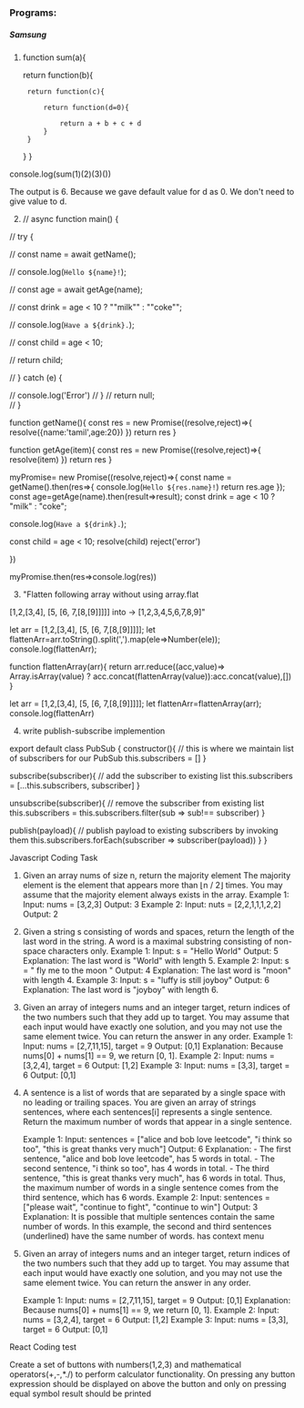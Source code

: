 ### Programs:

##### Samsung

1. function sum(a){ 

    return function(b){ 

        return function(c){ 

            return function(d=0){ 

                return a + b + c + d 
            } 
        } 
    } 
} 

console.log(sum(1)(2)(3)())

The output is 6. Because we gave default value for d as 0. We don't need to give value to d.


2. // async function main() { 

// try { 

//   const name = await getName(); 

//     console.log(`Hello ${name}!`); 

//     const age = await getAge(name); 

//     const drink = age < 10 ? ""milk"" : ""coke""; 

//     console.log(`Have a ${drink}.`); 

//     const child = age < 10; 

//     return child; 

//   } catch (e) { 

//     console.log('Error') 
//   } 
//   return null;     
// } 

function getName(){
  const res = new Promise((resolve,reject)=>{
    resolve({name:'tamil',age:20}) 
  })
  return res
}


function getAge(item){
  const res = new Promise((resolve,reject)=>{
    resolve(item) 
  })
  return res
}

myPromise= new Promise((resolve,reject)=>{
  const name = getName().then(res=>{
    console.log(`Hello ${res.name}!`)
    return res.age
  });
  const age=getAge(name).then(result=>result);
  const drink = age < 10 ? "milk" : "coke"; 

  console.log(`Have a ${drink}.`); 

  const child = age < 10;
  resolve(child)
  reject('error')
  
})

myPromise.then(res=>console.log(res))

3. "Flatten following array without using array.flat 

[1,2,[3,4], [5, [6, 7,[8,[9]]]]] into -> [1,2,3,4,5,6,7,8,9]"

let arr = [1,2,[3,4], [5, [6, 7,[8,[9]]]]];
let flattenArr=arr.toString().split(',').map(ele=>Number(ele));
console.log(flattenArr);

function flattenArray(arr){
 return arr.reduce((acc,value)=> Array.isArray(value) ? acc.concat(flattenArray(value)):acc.concat(value),[])
}

let arr = [1,2,[3,4], [5, [6, 7,[8,[9]]]]];
let flattenArr=flattenArray(arr);
console.log(flattenArr)


4. write publish-subscribe implemention

export default class PubSub {
  constructor(){
    // this is where we maintain list of subscribers for our PubSub
    this.subscribers = []
  }

  subscribe(subscriber){
    // add the subscriber to existing list
    this.subscribers = [...this.subscribers, subscriber]
  }

  unsubscribe(subscriber){
   // remove the subscriber from existing list
    this.subscribers = this.subscribers.filter(sub => sub!== subscriber)
  }

  publish(payload){
   // publish payload to existing subscribers by invoking them
    this.subscribers.forEach(subscriber => subscriber(payload))
  }
}


Javascript Coding Task


1. Given an array nums of size n, return the majority element
	The majority element is the element that appears more than ⌊n / 2⌋ times. You may assume that the majority element always exists in the array.
		Example 1:
			Input: nums = [3,2,3]
			Output: 3
		Example 2: 
			Input: nuts = [2,2,1,1,1,2,2] 
			Output: 2	


2. Given a string s consisting of words and spaces, return the length of the last word in the string.
	A word is a maximal substring consisting of non-space characters only.
	Example 1: 
		Input: s = "Hello World" 
		Output: 5 
		Explanation: The last word is "World" with length 5.
	Example 2: 
		Input: s = "   fly me   to   the moon  " 
		Output: 4 
		Explanation: The last word is "moon" with length 4.
 	Example 3: 
		Input: s = "luffy is still joyboy"
		Output: 6
		Explanation: The last word is "joyboy" with length 6.


 3. Given an array of integers nums and an integer target, return indices of the two numbers such that they add up to target.
You may assume that each input would have exactly one solution, and you may not use the same element twice.
You can return the answer in any order.
	Example 1:
		Input: nums = [2,7,11,15], target = 9
		Output: [0,1]
		Explanation: Because nums[0] + nums[1] == 9, we return [0, 1].
 	Example 2:
		Input: nums = [3,2,4], target = 6
		Output: [1,2]
	Example 3:
		Input: nums = [3,3], target = 6
		Output: [0,1]


4. A sentence is a list of words that are separated by a single space with no leading or trailing spaces.
You are given an array of strings sentences, where each sentences[i] represents a single sentence.
Return the maximum number of words that appear in a single sentence.
 
	Example 1:
		Input: sentences = ["alice and bob love leetcode", "i think so too", "this is great thanks very much"]
		Output: 6
	Explanation: 
		- The first sentence, "alice and bob love leetcode", has 5 words in total.
		- The second sentence, "i think so too", has 4 words in total.
		- The third sentence, "this is great thanks very much", has 6 words in total.
		Thus, the maximum number of words in a single sentence comes from the third sentence, which has 6 words.
	Example 2:
		Input: sentences = ["please wait", "continue to fight", "continue to win"]
		Output: 3
		Explanation: It is possible that multiple sentences contain the same number of words. 
In this example, the second and third sentences (underlined) have the same number of words.
has context menu
 
5. Given an array of integers nums and an integer target, return indices of the two numbers such that they add up to target.
You may assume that each input would have exactly one solution, and you may not use the same element twice.
You can return the answer in any order.
 
	Example 1:
		Input: nums = [2,7,11,15], target = 9
		Output: [0,1]
		Explanation: Because nums[0] + nums[1] == 9, we return [0, 1].
	Example 2:
		Input: nums = [3,2,4], target = 6
		Output: [1,2]
	Example 3:
		Input: nums = [3,3], target = 6
		Output: [0,1]
 


 
React Coding test
 
Create a set of buttons with numbers(1,2,3)  and mathematical operators(+,-,*./) to perform calculator functionality. On pressing any button expression should be displayed on above the button and only on pressing equal symbol result should be printed